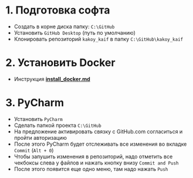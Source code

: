 # 1. Подготовка софта
- Создать в корне диска папку: `C:\GitHub` 
- Установить `GitHub Desktop` (путь по умолчанию)
- Клонировать репозиторий `kakoy_kaif` в папку `C:\GitHub\kakoy_kaif`

# 2. Установить Docker
- Инструкция [**install_docker.md**](install_docker.md)

# 3. PyCharm
- Установить `PyCharm`
- Сделать папкой проекта `C:\GitHub` 
- На предложение активировать связку с GitHub.com согласиться и пройти авторизацию
- После этого PyCharm будет отслеживать все изменения во вкладке `Commit` (`Alt + 0`)
- Чтобы запушить изменения в репозиторий, надо отметить все чекбоксы слева у файлов и нажать кнопку внизу `Commit and Push`
- После этого появится еще одно меню, там надо нажать `Push`
